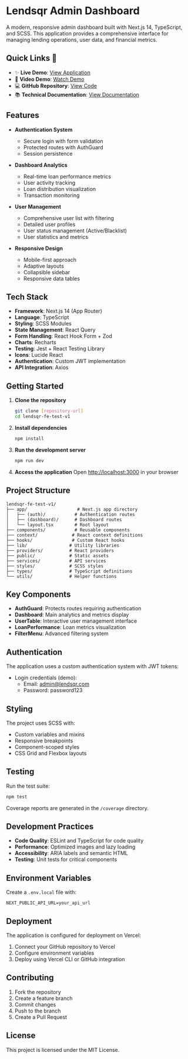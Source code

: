 # Lendsqr Admin Dashboard

A modern, responsive admin dashboard built with Next.js 14, TypeScript, and SCSS. This application provides a comprehensive interface for managing lending operations, user data, and financial metrics.

## Quick Links 🔗

- ✨ **Live Demo**: [View Application](https://idam-victor-lendsqr-fe-test.vercel.app/)
- 🎥 **Video Demo**: [Watch Demo](https://www.loom.com/share/ef006f36b60b484ebc9c896ec81be824)
- 💻 **GitHub Repository**: [View Code](https://github.com/idamvictor/lendsqr-fe-test)
- 📚 **Technical Documentation**: [View Documentation](https://www.notion.so/Lendsqr-Admin-Dashboard-Technical-Documentation-1e594adc9b928022b4bef483b8f38643?pvs=4)

## Features

- **Authentication System**

  - Secure login with form validation
  - Protected routes with AuthGuard
  - Session persistence

- **Dashboard Analytics**

  - Real-time loan performance metrics
  - User activity tracking
  - Loan distribution visualization
  - Transaction monitoring

- **User Management**

  - Comprehensive user list with filtering
  - Detailed user profiles
  - User status management (Active/Blacklist)
  - User statistics and metrics

- **Responsive Design**
  - Mobile-first approach
  - Adaptive layouts
  - Collapsible sidebar
  - Responsive data tables

## Tech Stack

- **Framework**: Next.js 14 (App Router)
- **Language**: TypeScript
- **Styling**: SCSS Modules
- **State Management**: React Query
- **Form Handling**: React Hook Form + Zod
- **Charts**: Recharts
- **Testing**: Jest + React Testing Library
- **Icons**: Lucide React
- **Authentication**: Custom JWT implementation
- **API Integration**: Axios

## Getting Started

1. **Clone the repository**

   ```bash
   git clone [repository-url]
   cd lendsqr-fe-test-v1
   ```

2. **Install dependencies**

   ```bash
   npm install
   ```

3. **Run the development server**

   ```bash
   npm run dev
   ```

4. **Access the application**
   Open [http://localhost:3000](http://localhost:3000) in your browser

## Project Structure

```
lendsqr-fe-test-v1/
├── app/                   # Next.js app directory
│   ├── (auth)/           # Authentication routes
│   ├── (dashboard)/      # Dashboard routes
│   └── layout.tsx        # Root layout
├── components/           # Reusable components
├── context/             # React context definitions
├── hooks/               # Custom React hooks
├── lib/                # Utility libraries
├── providers/          # React providers
├── public/             # Static assets
├── services/           # API services
├── styles/             # SCSS styles
├── types/              # TypeScript definitions
└── utils/              # Helper functions
```

## Key Components

- **AuthGuard**: Protects routes requiring authentication
- **Dashboard**: Main analytics and metrics display
- **UserTable**: Interactive user management interface
- **LoanPerformance**: Loan metrics visualization
- **FilterMenu**: Advanced filtering system

## Authentication

The application uses a custom authentication system with JWT tokens:

- Login credentials (demo):
  - Email: admin@lendsqr.com
  - Password: password123

## Styling

The project uses SCSS with:

- Custom variables and mixins
- Responsive breakpoints
- Component-scoped styles
- CSS Grid and Flexbox layouts

## Testing

Run the test suite:

```bash
npm test
```

Coverage reports are generated in the `/coverage` directory.

## Development Practices

- **Code Quality**: ESLint and TypeScript for code quality
- **Performance**: Optimized images and lazy loading
- **Accessibility**: ARIA labels and semantic HTML
- **Testing**: Unit tests for critical components

## Environment Variables

Create a `.env.local` file with:

```
NEXT_PUBLIC_API_URL=your_api_url
```

## Deployment

The application is configured for deployment on Vercel:

1. Connect your GitHub repository to Vercel
2. Configure environment variables
3. Deploy using Vercel CLI or GitHub integration

## Contributing

1. Fork the repository
2. Create a feature branch
3. Commit changes
4. Push to the branch
5. Create a Pull Request

## License

This project is licensed under the MIT License.

